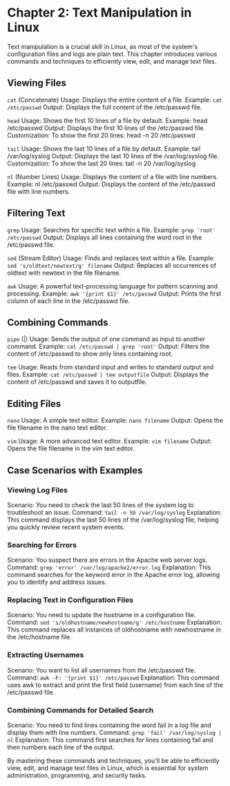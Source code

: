 # Chapter 2: Text Manipulation in Linux
Text manipulation is a crucial skill in Linux, as most of the system's configuration files and logs are plain text. This chapter introduces various commands and techniques to efficiently view, edit, and manage text files.

## Viewing Files
`cat` (Concatenate)
Usage: Displays the entire content of a file.
Example: `cat /etc/passwd`
Output: Displays the full content of the /etc/passwd file.

`head`
Usage: Shows the first 10 lines of a file by default.
Example: head /etc/passwd
Output: Displays the first 10 lines of the /etc/passwd file.
Customization: To show the first 20 lines: head -n 20 /etc/passwd

`tail`
Usage: Shows the last 10 lines of a file by default.
Example: tail /var/log/syslog
Output: Displays the last 10 lines of the /var/log/syslog file.
Customization: To show the last 20 lines: tail -n 20 /var/log/syslog

`nl` (Number Lines)
Usage: Displays the content of a file with line numbers.
Example: nl /etc/passwd
Output: Displays the content of the /etc/passwd file with line numbers.

## Filtering Text
`grep`
Usage: Searches for specific text within a file.
Example: `grep 'root' /etc/passwd`
Output: Displays all lines containing the word root in the /etc/passwd file.

`sed` (Stream Editor)
Usage: Finds and replaces text within a file.
Example: `sed 's/oldtext/newtext/g' filename`
Output: Replaces all occurrences of oldtext with newtext in the file filename.

`awk`
Usage: A powerful text-processing language for pattern scanning and processing.
Example: `awk '{print $1}' /etc/passwd`
Output: Prints the first column of each line in the /etc/passwd file.

## Combining Commands
`pipe` (|)
Usage: Sends the output of one command as input to another command.
Example: `cat /etc/passwd | grep 'root'`
Output: Filters the content of /etc/passwd to show only lines containing root.

`tee`
Usage: Reads from standard input and writes to standard output and files.
Example: `cat /etc/passwd | tee outputfile`
Output: Displays the content of /etc/passwd and saves it to outputfile.

## Editing Files
`nano`
Usage: A simple text editor.
Example: `nano filename`
Output: Opens the file filename in the nano text editor.

`vim`
Usage: A more advanced text editor.
Example: `vim filename`
Output: Opens the file filename in the vim text editor.

## Case Scenarios with Examples

### Viewing Log Files
Scenario: You need to check the last 50 lines of the system log to troubleshoot an issue.
Command: `tail -n 50 /var/log/syslog`
Explanation: This command displays the last 50 lines of the /var/log/syslog file, helping you quickly review recent system events.

### Searching for Errors
Scenario: You suspect there are errors in the Apache web server logs.
Command: `grep 'error' /var/log/apache2/error.log`
Explanation: This command searches for the keyword error in the Apache error log, allowing you to identify and address issues.

### Replacing Text in Configuration Files
Scenario: You need to update the hostname in a configuration file.
Command: `sed 's/oldhostname/newhostname/g' /etc/hostname`
Explanation: This command replaces all instances of oldhostname with newhostname in the /etc/hostname file.

### Extracting Usernames
Scenario: You want to list all usernames from the /etc/passwd file.
Command: `awk -F: '{print $1}' /etc/passwd`
Explanation: This command uses awk to extract and print the first field (username) from each line of the /etc/passwd file.

### Combining Commands for Detailed Search
Scenario: You need to find lines containing the word fail in a log file and display them with line numbers.
Command: `grep 'fail' /var/log/syslog | nl`
Explanation: This command first searches for lines containing fail and then numbers each line of the output.

By mastering these commands and techniques, you'll be able to efficiently view, edit, and manage text files in Linux, which is essential for system administration, programming, and security tasks.
